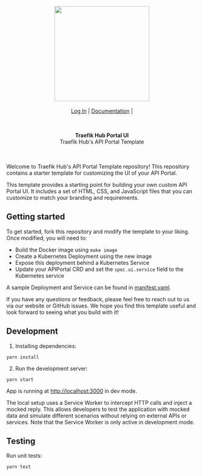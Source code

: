 <div align="center" style="margin: 30px;">
<a href="https://hub.traefik.io/">
  <img src="https://doc.traefik.io/traefik-hub/assets/images/logos-traefik-hub-horizontal.svg"   style="width:250px;" align="center" />
</a>
<br />
<br />

<div align="center">
    <a href="https://hub.traefik.io">Log In</a> |
    <a href="https://doc.traefik.io/traefik-hub/">Documentation</a> |
</div>
</div>
<br />
<div align="center"><strong>Traefik Hub Portal UI</strong><br>Traefik Hub's API Portal Template<br>
<br />
<br />
</div>


Welcome to Traefik Hub's API Portal Template repository!
This repository contains a starter template for customizing the UI of your API Portal.

This template provides a starting point for building your own custom API Portal UI.
It includes a set of HTML, CSS, and JavaScript files that you can customize to match your branding and requirements.

## Getting started

To get started, fork this repository and modify the template to your liking.
Once modified, you will need to:

- Build the Docker image using `make image`
- Create a Kubernetes Deployment using the new image
- Expose this deployment behind a Kubernetes Service
- Update your APIPortal CRD and set the `spec.ui.service` field to the Kubernetes service

A sample Deployment and Service can be found in [manifest.yaml](./manifest.yaml "Link to example manifest file").

If you have any questions or feedback, please feel free to reach out to us via our website or GitHub issues.
We hope you find this template useful and look forward to seeing what you build with it!

## Development

1. Installing dependencies:

```shell
yarn install
```

2. Run the development server:

```shell
yarn start
```

App is running at [http://localhost:3000](http://localhost:3000 "Link to localhost on port 3000") in dev mode.

The local setup uses a Service Worker to intercept HTTP calls and inject a mocked reply.
This allows developers to test the application with mocked data and simulate different scenarios without relying on external APIs or services.
Note that the Service Worker is only active in development mode.

## Testing

Run unit tests:

```shell
yarn test
```
